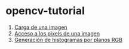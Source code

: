 # opencv-tutorial

  1. [Carga de una imagen](01_carga_imagen)
  2. [Acceso a los pixels de una imagen](02_acceso_pixels)
  3. [Generación de histogramas por planos RGB](03_histograma)
